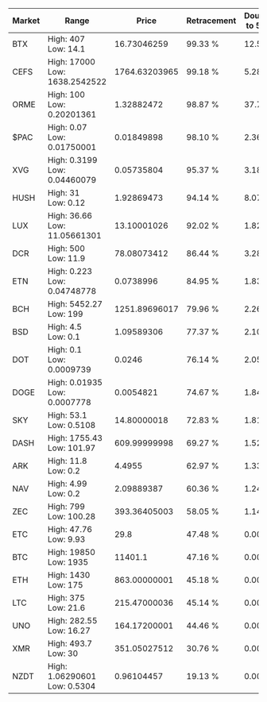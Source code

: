 | Market | Range | Price| Retracement | Doubles to 50% |
| --- | --- | --- | --- | --- |
| BTX | High: 407<br />Low: 14.1 | 16.73046259 | 99.33 % | 12.58 |
| CEFS | High: 17000<br />Low: 1638.2542522 | 1764.63203965 | 99.18 % | 5.28 |
| ORME | High: 100<br />Low: 0.20201361 | 1.32882472 | 98.87 % | 37.70 |
| $PAC | High: 0.07<br />Low: 0.01750001 | 0.01849898 | 98.10 % | 2.36 |
| XVG | High: 0.3199<br />Low: 0.04460079 | 0.05735804 | 95.37 % | 3.18 |
| HUSH | High: 31<br />Low: 0.12 | 1.92869473 | 94.14 % | 8.07 |
| LUX | High: 36.66<br />Low: 11.05661301 | 13.10001026 | 92.02 % | 1.82 |
| DCR | High: 500<br />Low: 11.9 | 78.08073412 | 86.44 % | 3.28 |
| ETN | High: 0.223<br />Low: 0.04748778 | 0.0738996 | 84.95 % | 1.83 |
| BCH | High: 5452.27<br />Low: 199 | 1251.89696017 | 79.96 % | 2.26 |
| BSD | High: 4.5<br />Low: 0.1 | 1.09589306 | 77.37 % | 2.10 |
| DOT | High: 0.1<br />Low: 0.0009739 | 0.0246 | 76.14 % | 2.05 |
| DOGE | High: 0.01935<br />Low: 0.0007778 | 0.0054821 | 74.67 % | 1.84 |
| SKY | High: 53.1<br />Low: 0.5108 | 14.80000018 | 72.83 % | 1.81 |
| DASH | High: 1755.43<br />Low: 101.97 | 609.99999998 | 69.27 % | 1.52 |
| ARK | High: 11.8<br />Low: 0.2 | 4.4955 | 62.97 % | 1.33 |
| NAV | High: 4.99<br />Low: 0.2 | 2.09889387 | 60.36 % | 1.24 |
| ZEC | High: 799<br />Low: 100.28 | 393.36405003 | 58.05 % | 1.14 |
| ETC | High: 47.76<br />Low: 9.93 | 29.8 | 47.48 % | 0.00 |
| BTC | High: 19850<br />Low: 1935 | 11401.1 | 47.16 % | 0.00 |
| ETH | High: 1430<br />Low: 175 | 863.00000001 | 45.18 % | 0.00 |
| LTC | High: 375<br />Low: 21.6 | 215.47000036 | 45.14 % | 0.00 |
| UNO | High: 282.55<br />Low: 16.27 | 164.17200001 | 44.46 % | 0.00 |
| XMR | High: 493.7<br />Low: 30 | 351.05027512 | 30.76 % | 0.00 |
| NZDT | High: 1.06290601<br />Low: 0.5304 | 0.96104457 | 19.13 % | 0.00 |
